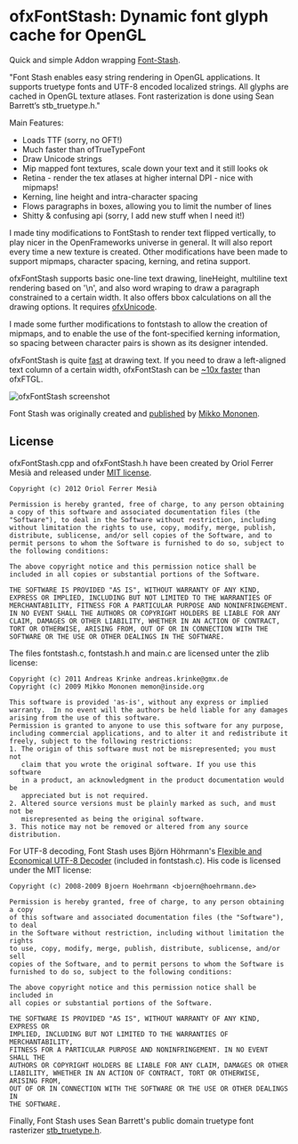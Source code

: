 # ofxFontStash: Dynamic font glyph cache for OpenGL

Quick and simple Addon wrapping [Font-Stash](https://github.com/akrinke/Font-Stash). 

"Font Stash enables easy string rendering in OpenGL applications. It supports truetype fonts and UTF-8 encoded localized strings. All glyphs are cached in OpenGL texture atlases. Font rasterization is done using Sean Barrett’s stb_truetype.h."

Main Features:

* Loads TTF (sorry, no OFT!)
* Much faster than ofTrueTypeFont
* Draw Unicode strings
* Mip mapped font textures, scale down your text and it still looks ok
* Retina - render the tex atlases at higher internal DPI - nice with mipmaps!
* Kerning, line height and intra-character spacing
* Flows paragraphs in boxes, allowing you to limit the number of lines
* Shitty & confusing api (sorry, I add new stuff when I need it!)

I made tiny modifications to FontStash to render text flipped vertically, to play nicer in the OpenFrameworks universe in general. It will also report every time a new texture is created. Other modifications have been made to support mipmaps, character spacing, kerning, and retina support.

ofxFontStash supports basic one-line text drawing, lineHeight, multiline text rendering based on '\n', and also word wraping to draw a paragraph constrained to a certain width. It also offers bbox calculations on all the drawing options. It requires [ofxUnicode](http://github.com/bakercp/ofxUnicode).

I made some further modifications to fontstash to allow the creation of mipmaps, and to enable the use of the font-specified kerning information, so spacing between character pairs is shown as its designer intended.

ofxFontStash is quite [fast](http://www.flickr.com/photos/armadillu/7268071284/sizes/o/in/photostream/) at drawing text. If you need to draw a left-aligned text column of a certain width, ofxFontStash can be [~10x faster](http://www.flickr.com/photos/armadillu/9574047566/sizes/o/in/photostream/) than ofxFTGL.

![ofxFontStash screenshot](http://farm8.staticflickr.com/7421/9573999560_aa8c876d15_o.png)

Font Stash was originally created and [published](http://digestingduck.blogspot.com/2009/08/font-stash.html) by [Mikko Mononen](http://digestingduck.blogspot.com).

## License

ofxFontStash.cpp and ofxFontStash.h have been created by Oriol Ferrer Mesià and released under [MIT license](http://www.opensource.org/licenses/mit-license.php).

	Copyright (c) 2012 Oriol Ferrer Mesià
	
	Permission is hereby granted, free of charge, to any person obtaining a copy of this software and associated documentation files (the "Software"), to deal in the Software without restriction, including without limitation the rights to use, copy, modify, merge, publish, distribute, sublicense, and/or sell copies of the Software, and to permit persons to whom the Software is furnished to do so, subject to the following conditions:
	
	The above copyright notice and this permission notice shall be included in all copies or substantial portions of the Software.
	
	THE SOFTWARE IS PROVIDED "AS IS", WITHOUT WARRANTY OF ANY KIND, EXPRESS OR IMPLIED, INCLUDING BUT NOT LIMITED TO THE WARRANTIES OF MERCHANTABILITY, FITNESS FOR A PARTICULAR PURPOSE AND NONINFRINGEMENT. IN NO EVENT SHALL THE AUTHORS OR COPYRIGHT HOLDERS BE LIABLE FOR ANY CLAIM, DAMAGES OR OTHER LIABILITY, WHETHER IN AN ACTION OF CONTRACT, TORT OR OTHERWISE, ARISING FROM, OUT OF OR IN CONNECTION WITH THE SOFTWARE OR THE USE OR OTHER DEALINGS IN THE SOFTWARE.

The files fontstash.c, fontstash.h and main.c are licensed unter the zlib license:

    Copyright (c) 2011 Andreas Krinke andreas.krinke@gmx.de
    Copyright (c) 2009 Mikko Mononen memon@inside.org

    This software is provided 'as-is', without any express or implied
    warranty.  In no event will the authors be held liable for any damages
    arising from the use of this software.
    Permission is granted to anyone to use this software for any purpose,
    including commercial applications, and to alter it and redistribute it
    freely, subject to the following restrictions:
    1. The origin of this software must not be misrepresented; you must not
       claim that you wrote the original software. If you use this software
       in a product, an acknowledgment in the product documentation would be
       appreciated but is not required.
    2. Altered source versions must be plainly marked as such, and must not be
       misrepresented as being the original software.
    3. This notice may not be removed or altered from any source distribution.

For UTF-8 decoding, Font Stash uses Björn Höhrmann's [Flexible and Economical UTF-8 Decoder](http://bjoern.hoehrmann.de/utf-8/decoder/dfa/) (included in fontstash.c).
His code is licensed under the MIT license:

    Copyright (c) 2008-2009 Bjoern Hoehrmann <bjoern@hoehrmann.de>

    Permission is hereby granted, free of charge, to any person obtaining a copy
    of this software and associated documentation files (the "Software"), to deal
    in the Software without restriction, including without limitation the rights
    to use, copy, modify, merge, publish, distribute, sublicense, and/or sell
    copies of the Software, and to permit persons to whom the Software is
    furnished to do so, subject to the following conditions:

    The above copyright notice and this permission notice shall be included in
    all copies or substantial portions of the Software.

    THE SOFTWARE IS PROVIDED "AS IS", WITHOUT WARRANTY OF ANY KIND, EXPRESS OR 
    IMPLIED, INCLUDING BUT NOT LIMITED TO THE WARRANTIES OF MERCHANTABILITY, 
    FITNESS FOR A PARTICULAR PURPOSE AND NONINFRINGEMENT. IN NO EVENT SHALL THE 
    AUTHORS OR COPYRIGHT HOLDERS BE LIABLE FOR ANY CLAIM, DAMAGES OR OTHER 
    LIABILITY, WHETHER IN AN ACTION OF CONTRACT, TORT OR OTHERWISE, ARISING FROM, 
    OUT OF OR IN CONNECTION WITH THE SOFTWARE OR THE USE OR OTHER DEALINGS IN 
    THE SOFTWARE.
    
Finally, Font Stash uses Sean Barrett's public domain truetype font rasterizer [stb_truetype.h](http://nothings.org/).

